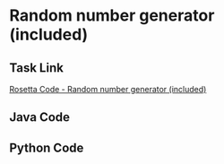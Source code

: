 # Random number generator (included)

## Task Link
[Rosetta Code - Random number generator (included)](https://rosettacode.org/wiki/Random_number_generator_(included))

## Java Code
## Python Code
